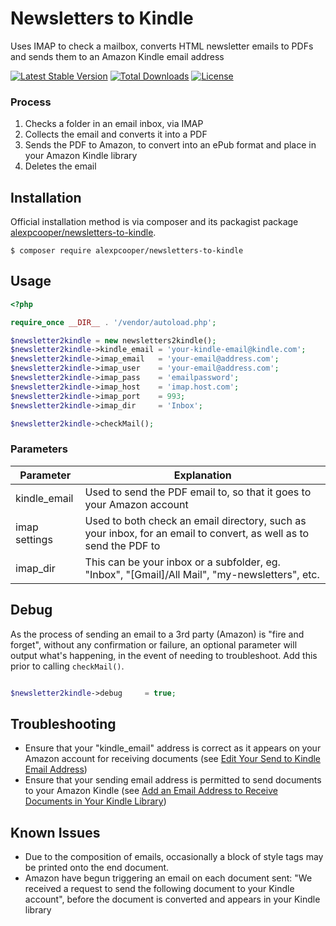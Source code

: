 # Newsletters to Kindle
Uses IMAP to check a mailbox, converts HTML newsletter emails to PDFs and sends them to an Amazon Kindle email address

[![Latest Stable Version](https://poser.pugx.org/alexpcooper/newsletters-to-kindle/v/stable)](https://packagist.org/packages/alexpcooper/newsletters-to-kindle)
[![Total Downloads](https://poser.pugx.org/alexpcooper/newsletters-to-kindle/downloads)](https://packagist.org/packages/alexpcooper/newsletters-to-kindle)
[![License](https://poser.pugx.org/alexpcooper/newsletters-to-kindle/license)](https://packagist.org/packages/alexpcooper/newsletters-to-kindle)


### Process
1. Checks a folder in an email inbox, via IMAP
2. Collects the email and converts it into a PDF
3. Sends the PDF to Amazon, to convert into an ePub format and place in your Amazon Kindle library
4. Deletes the email


## Installation

Official installation method is via composer and its packagist package [alexpcooper/newsletters-to-kindle](https://packagist.org/packages/alexpcooper/newsletters-to-kindle).

```
$ composer require alexpcooper/newsletters-to-kindle
```


## Usage

```php
<?php

require_once __DIR__ . '/vendor/autoload.php';

$newsletter2kindle = new newsletters2kindle();
$newsletter2kindle->kindle_email = 'your-kindle-email@kindle.com';
$newsletter2kindle->imap_email   = 'your-email@address.com';
$newsletter2kindle->imap_user    = 'your-email@address.com';
$newsletter2kindle->imap_pass    = 'emailpassword';
$newsletter2kindle->imap_host    = 'imap.host.com';
$newsletter2kindle->imap_port    = 993;
$newsletter2kindle->imap_dir     = 'Inbox';

$newsletter2kindle->checkMail();

```

### Parameters

| Parameter 	| Explanation 	|
|---	|---	|
| kindle_email 	| Used to send the PDF email to, so that it goes to your Amazon account 	|
| imap settings  	| Used to both check an email directory, such as your inbox, for an email to convert, as well as to send the PDF to   	|
| imap_dir  	| This can be your inbox or a subfolder, eg. "Inbox", "[Gmail]/All Mail", "my-newsletters", etc.  	|


## Debug

As the process of sending an email to a 3rd party (Amazon) is "fire and forget", without any confirmation or failure, an optional parameter will output what's happening, in the event of needing to troubleshoot. Add this prior to calling `checkMail()`.
```php

$newsletter2kindle->debug     = true;

```

## Troubleshooting
* Ensure that your "kindle_email" address is correct as it appears on your Amazon account for receiving documents (see [Edit Your Send to Kindle Email Address](https://www.amazon.co.uk/gp/help/customer/display.html?ref_=hp_left_v4_sib&nodeId=G7V489F2ZZU9JJGE))
* Ensure that your sending email address is permitted to send documents to your Amazon Kindle (see [Add an Email Address to Receive Documents in Your Kindle Library](https://www.amazon.co.uk/gp/help/customer/display.html?nodeId=GX9XLEVV8G4DB28H))


## Known Issues
* Due to the composition of emails, occasionally a block of style tags may be printed onto the end document.
* Amazon have begun triggering an email on each document sent: "We received a request to send the following document to your Kindle account", before the document is converted and appears in your Kindle library
